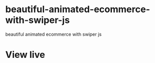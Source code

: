 # beautiful-animated-ecommerce-with-swiper-js
beautiful animated  ecommerce with swiper js


# View live

